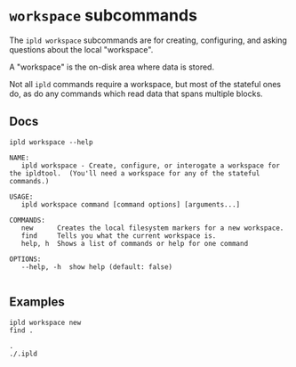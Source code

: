 `workspace` subcommands
=======================

The `ipld workspace` subcommands are for creating, configuring, and asking questions about
the local "workspace".

A "workspace" is the on-disk area where data is stored.

Not all `ipld` commands require a workspace,
but most of the stateful ones do,
as do any commands which read data that spans multiple blocks.


Docs
----

[testmark]:# (docs/script)
```
ipld workspace --help
```

[testmark]:# (docs/output)
```text
NAME:
   ipld workspace - Create, configure, or interogate a workspace for the ipldtool.  (You'll need a workspace for any of the stateful commands.)

USAGE:
   ipld workspace command [command options] [arguments...]

COMMANDS:
   new      Creates the local filesystem markers for a new workspace.
   find     Tells you what the current workspace is.
   help, h  Shows a list of commands or help for one command

OPTIONS:
   --help, -h  show help (default: false)
   
```

Examples
--------

[testmark]:# (new-workspace/script)
```
ipld workspace new
find .
```

[testmark]:# (new-workspace/output)
```text
.
./.ipld
```
